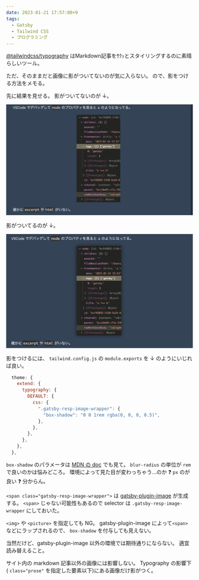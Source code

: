 ```yaml
---
date: 2023-01-21 17:57:00+9
tags:
  - Gatsby
  - Tailwind CSS
  - プログラミング
---
```


[@tailwindcss/typography](https://tailwindcss.com/docs/typography-plugin)
はMarkdown記事をｻｸｯとスタイリングするのに素晴らしいツール。

ただ、そのままだと画像に影がついてないのが気に入らない。
ので、影をつける方法をメモる。

<!-- more -->

先に結果を見せる。
影がついてないのが ↓。

![typography-shadow-off](./images/typography-shadow-off.png)

影がついてるのが ↓。

![typography-shadow-on](./images/typography-shadow-on.png)

影をつけるには、
`tailwind.config.js` の `module.exports` を ↓ のようにいじれば良い。

```js
  theme: {
    extend: {
      typography: {
        DEFAULT: {
          css: {
            ".gatsby-resp-image-wrapper": {
              "box-shadow": "0 0 1rem rgba(0, 0, 0, 0.5)",
            },
          },
        },
      },
    },
  },
```

`box-shadow` のパラメータは
[MDN の doc](https://developer.mozilla.org/en-US/docs/Web/CSS/box-shadow)
でも見て。
`blur-radius` の単位が `rem` で良いのかは悩みどころ。
環境によって見た目が変わっちゃう...のか ❓
`px` のが良い ❓
分からん。

`<span class="gatsby-resp-image-wrapper">` は
[gatsby-plugin-image](https://www.gatsbyjs.com/plugins/gatsby-plugin-image/)
が生成する。
`<span>` じゃない可能性もあるので selector は `.gatsby-resp-image-wrapper` にしておいた。

`<img>` や `<picture>` を指定しても NG。
gatsby-plugin-image によって`<span>` などにラップされるので、
`box-shadow` を付与しても見えない。

当然だけど、gatsby-plugin-image 以外の環境では期待通りにならない。
適宜読み替えること。

サイト内の markdown 記事以外の画像には影響しない。
Typography の影響下( `class="prose"` を指定した要素以下)にある画像だけ影がつく。
